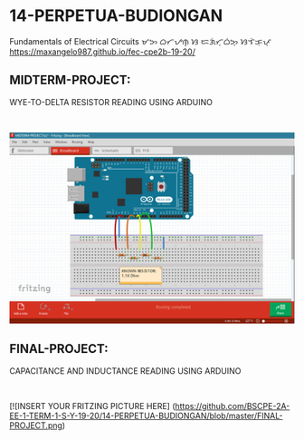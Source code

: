 # 14-PERPETUA-BUDIONGAN
Fundamentals of Electrical Circuits ᜋᜅ ᜊᜆᜌᜈ᜔ ᜐ ᜇᜄᜒᜆ᜔ᜊᜒᜅ᜔ ᜐᜎᜒᜃᜓᜉ᜔ https://maxangelo987.github.io/fec-cpe2b-19-20/

## MIDTERM-PROJECT:

WYE-TO-DELTA RESISTOR READING USING ARDUINO

<br>

[![INSERT YOUR PICTURE HERE](https://github.com/BSCPE-2A-EE-1-TERM-1-S-Y-19-20/14-PERPETUA-BUDIONGAN/blob/master/MIDTERM-PROJECT.png)]()

## FINAL-PROJECT:

CAPACITANCE AND INDUCTANCE READING USING ARDUINO

<br>

[![INSERT YOUR FRITZING PICTURE HERE] (https://github.com/BSCPE-2A-EE-1-TERM-1-S-Y-19-20/14-PERPETUA-BUDIONGAN/blob/master/FINAL-PROJECT.png)

